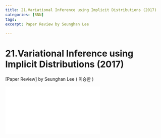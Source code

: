 ```yaml
---
title: 21.Variational Inference using Implicit Distributions (2017)
categories: [BNN]
tags: 
excerpt: Paper Review by Seunghan Lee

---
```


21.Variational Inference using Implicit Distributions (2017)
============================================================

[Paper Review] by Seunghan Lee ( 이승한 )

<embed src="/assets/pdf/BNN/review/[review]21.Variational Inference using Implicit Distributions (2017).pdf#toolbar=0&navpanes=0&scrollbar=0" type="application/pdf" />